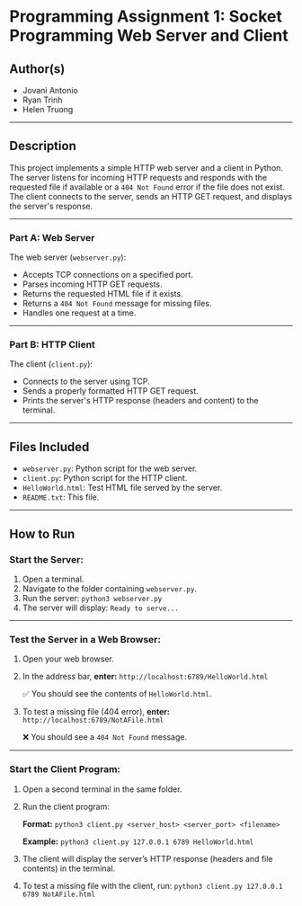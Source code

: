 # Programming Assignment 1: Socket Programming Web Server and Client

## Author(s)
- Jovani Antonio
- Ryan Trinh
- Helen Truong

---

## Description
This project implements a simple HTTP web server and a client in Python. The server listens for incoming HTTP requests and responds with the requested file if available or a `404 Not Found` error if the file does not exist. The client connects to the server, sends an HTTP GET request, and displays the server's response.

---

### Part A: Web Server
The web server (`webserver.py`):
- Accepts TCP connections on a specified port.
- Parses incoming HTTP GET requests.
- Returns the requested HTML file if it exists.
- Returns a `404 Not Found` message for missing files.
- Handles one request at a time.

---

### Part B: HTTP Client
The client (`client.py`):
- Connects to the server using TCP.
- Sends a properly formatted HTTP GET request.
- Prints the server's HTTP response (headers and content) to the terminal.

---

## Files Included
- `webserver.py`: Python script for the web server.
- `client.py`: Python script for the HTTP client.
- `HelloWorld.html`: Test HTML file served by the server.
- `README.txt`: This file.

---

## How to Run

### Start the Server:
1. Open a terminal.
2. Navigate to the folder containing `webserver.py`.
3. Run the server:  `python3 webserver.py`
4. The server will display: `Ready to serve...`

---

### Test the Server in a Web Browser:
1. Open your web browser.
2. In the address bar, **enter:** `http://localhost:6789/HelloWorld.html`

   ✅ You should see the contents of `HelloWorld.html`.

3. To test a missing file (404 error), **enter:** `http://localhost:6789/NotAFile.html`

   ❌ You should see a `404 Not Found` message.

---

### Start the Client Program:

1. Open a second terminal in the same folder.

2. Run the client program: 

   **Format:** 
    `python3 client.py <server_host> <server_port> <filename>`

   **Example:**
    `python3 client.py 127.0.0.1 6789 HelloWorld.html`

3. The client will display the server’s HTTP response (headers and file contents) in the terminal.

4. To test a missing file with the client, run: `python3 client.py 127.0.0.1 6789 NotAFile.html`

